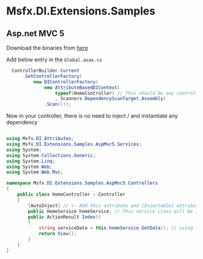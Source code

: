 # Msfx.DI.Extensions.Samples

## Asp.net MVC 5

Download the binaries from [here](https://github.com/adansari/Msfx.DI.Extensions.Samples/tree/main/src/Msfx.DI.Extensions.Samples/Msfx.DI.Extensions.Samples.AspMvc5/Libs)

Add below entry in the `Global.asax.cs`
```csharp
  ControllerBuilder.Current
      .SetControllerFactory(
          new DIControllerFactory(
              new AttributeBasedDIContext(
                  typeof(HomeController) // This should be any controller or class from current assembly
                  , Scanners.DependencyScanTarget.Assembly)
              .Scan()));
```
Now in your controller, there is no need to inject / and instantiate any dependency

```csharp

using Msfx.DI.Attributes;
using Msfx.DI.Extensions.Samples.AspMvc5.Services;
using System;
using System.Collections.Generic;
using System.Linq;
using System.Web;
using System.Web.Mvc;

namespace Msfx.DI.Extensions.Samples.AspMvc5.Controllers
{
    public class HomeController : Controller
    {
        [AutoInject] // <- Add this attribute and [Injectable] attribute in the HomeService class
        public HomeService homeService; // This service class will be injected automatically
        public ActionResult Index()
        {
            string serviceData = this.homeService.GetData(); // using the service class
            return View();
        }
    }
}
```
